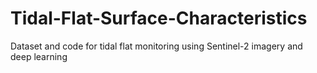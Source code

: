 # Tidal-Flat-Surface-Characteristics
Dataset and code for tidal flat monitoring using Sentinel-2 imagery and deep learning
